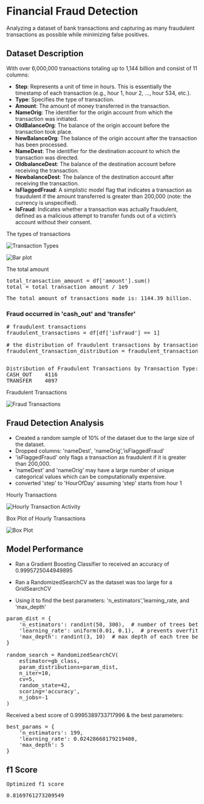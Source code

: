 # Financial Fraud Detection 

Analyzing a dataset of bank transactions and capturing as many fraudulent transactions as possible while minimizing false positives. 

## Dataset Description 

With over 6,000,000 transactions totaling up to 1,144 billion and consist of 11 columns:  

- **Step**: Represents a unit of time in hours. This is essentially the timestamp of each transaction (e.g., hour 1, hour 2, ..., hour 534, etc.).
- **Type**: Specifies the type of transaction.
- **Amount**: The amount of money transferred in the transaction.
- **NameOrig**: The identifier for the origin account from which the transaction was initiated.
- **OldBalanceOrg**: The balance of the origin account before the transaction took place.
- **NewBalanceOrg**: The balance of the origin account after the transaction has been processed.
- **NameDest**: The identifier for the destination account to which the transaction was directed.
- **OldbalanceDest**: The balance of the destination account before receiving the transaction.
- **NewbalanceDest**: The balance of the destination account after receiving the transaction.
- **IsFlaggedFraud**: A simplistic model flag that indicates a transaction as fraudulent if the amount transferred is greater than 200,000 (note: the currency is unspecified).
- **IsFraud**: Indicates whether a transaction was actually fraudulent, defined as a malicious attempt to transfer funds out of a victim’s account without their consent.

The types of transactions 

![Transaction Types](https://github.com/myCanaless/financial_fruad/assets/96447448/c02921f8-8b5a-49b9-b216-73e1bf9f2ffd)

![Bar plot](https://github.com/myCanaless/financial_fruad/assets/96447448/f5954283-66fd-4c86-998e-83d4769bb29e)


The total amount 
<pre>
total_transaction_amount = df['amount'].sum()
total = total_transaction_amount / 1e9
</pre>
<pre>
The total amount of transactions made is: 1144.39 billion.
</pre>

### Fraud occurred in 'cash_out' and 'transfer'    
<pre>
# fraudulent transactions
fraudulent_transactions = df[df['isFraud'] == 1]

# the distribution of fraudulent transactions by transaction type
fraudulent_transaction_distribution = fraudulent_transactions['type'].value_counts()

</pre>

<pre>
Distribution of Fraudulent Transactions by Transaction Type: type
CASH_OUT    4116
TRANSFER    4097
</pre>

Fraudulent Transactions 

![Fraud Transactions](https://github.com/myCanaless/financial_fruad/assets/96447448/e96e8e6d-d724-42ce-ae4e-b4c0882b36f3)


## Fraud Detection Analysis 
- Created a random sample of 10% of the dataset due to the large size of the dataset.
- Dropped columns: 'nameDest', 'nameOrig','isFlaggedFraud'
- 'isFlaggedFraud' only flags a transaction as fraudulent if it is greater than 200,000. 
- 'nameDest' and 'nameOrig' may have a large number of unique categorical values which can be computationally expensive. 
- converted 'step' to 'HourOfDay' assuming 'step' starts from hour 1

Hourly Transactions 

![Hourly Transaction Activity](https://github.com/myCanaless/financial_fruad/assets/96447448/2c947748-d1b2-4056-a79a-b8191f451836)

Box Plot of Hourly Transactions

![Box Plot](https://github.com/myCanaless/financial_fruad/assets/96447448/02765d6e-2ae4-4171-a01e-a5ecd31b953a)


## Model Performance 

- Ran a Gradient Boosting Classifier to received an accuracy of 0.9995725044949895

- Ran a RandomizedSearchCV as the dataset was too large for a GridSearchCV
- Using it to find the best parameters: 'n_estimators','learning_rate, and 'max_depth'

<pre>
param_dist = {
    'n_estimators': randint(50, 300),  # number of trees between 50 and 500
    'learning_rate': uniform(0.01, 0.1),  # prevents overfitting
    'max_depth': randint(3, 10)  # max depth of each tree between 3 and 10 
}

random_search = RandomizedSearchCV(
    estimator=gb_class, 
    param_distributions=param_dist, 
    n_iter=10, 
    cv=5, 
    random_state=42, 
    scoring='accuracy', 
    n_jobs=-1
)
</pre>
Received a best score of 0.9995389733717996 & the best parameters:  
<pre>
best_params = {
    'n_estimators': 199,
    'learning_rate': 0.02428668179219408,
    'max_depth': 5
}
</pre>

## f1 Score

<pre>
Optimized f1_score 
</pre>
<pre>
0.8169761273209549
</pre>
